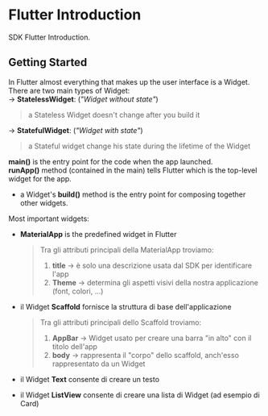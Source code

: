 # Flutter Introduction

SDK Flutter Introduction.

## Getting Started

In Flutter almost everything that makes up the user interface is a Widget.  
There are two main types of Widget:  
->  __StatelessWidget__: (*"Widget without state"*)  
> a Stateless Widget doesn't change after you build it  

->  __StatefulWidget__: (*"Widget with state"*)  
> a Stateful widget change his state during the lifetime of the Widget  

__main()__ is the entry point for the code when the app launched.  
__runApp()__ method (contained in the main) tells Flutter which is the top-level widget for the app.  

- a Widget's __build()__ method is the entry point for composing together other widgets.

Most important widgets:  
- __MaterialApp__ is the predefined widget in Flutter  
  > Tra gli attributi principali della MaterialApp troviamo:
  > 1. __title__ -> è solo una descrizione usata dal SDK per identificare l'app
  > 2. __Theme__ -> determina gli aspetti visivi della nostra applicazione (font, colori, ...)
  
- il Widget __Scaffold__ fornisce la struttura di base dell'applicazione  
  > Tra gli attributi principali dello Scaffold troviamo:
  > 1. __AppBar__ -> Widget usato per creare una barra "in alto" con il titolo dell'app
  > 2. __body__ -> rappresenta il "corpo" dello scaffold, anch'esso rappresentato da un Widget
    
- il Widget __Text__ consente di creare un testo  

- il Widget __ListView__ consente di creare una lista di Widget (ad esempio di Card)  